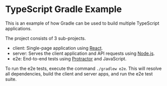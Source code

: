 # TypeScript Gradle Example
This is an example of how Gradle can be used to build multiple TypeScript applications.

The project consists of 3 sub-projects.
- client: Single-page application using [React](https://reactjs.org/).
- server: Serves the client application and API requests using [Node.js](https://nodejs.org/en/).
- e2e: End-to-end tests using [Protractor](https://www.protractortest.org/#/) and JavaScript.

To run the e2e tests, execute the command `./gradlew e2e`. This will resolve all dependencies, build the client and server apps, and run the e2e test suite. 